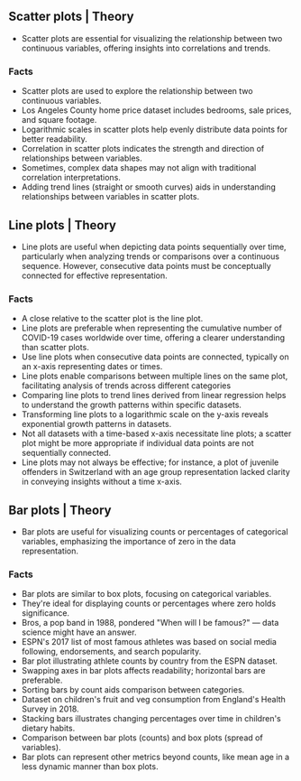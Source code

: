 ## Scatter plots | Theory
- Scatter plots are essential for visualizing the relationship between two continuous variables, offering insights into correlations and trends.

### Facts
- Scatter plots are used to explore the relationship between two continuous variables.
- Los Angeles County home price dataset includes bedrooms, sale prices, and square footage.
- Logarithmic scales in scatter plots help evenly distribute data points for better readability.
- Correlation in scatter plots indicates the strength and direction of relationships between variables.
- Sometimes, complex data shapes may not align with traditional correlation interpretations.
- Adding trend lines (straight or smooth curves) aids in understanding relationships between variables in scatter plots.

## Line plots | Theory
- Line plots are useful when depicting data points sequentially over time, particularly when analyzing trends or comparisons over a continuous sequence. However, consecutive data points must be conceptually connected for effective representation.

### Facts
- A close relative to the scatter plot is the line plot.
- Line plots are preferable when representing the cumulative number of COVID-19 cases worldwide over time, offering a clearer understanding than scatter plots.
- Use line plots when consecutive data points are connected, typically on an x-axis representing dates or times.
- Line plots enable comparisons between multiple lines on the same plot, facilitating analysis of trends across different categories
- Comparing line plots to trend lines derived from linear regression helps to understand the growth patterns within specific datasets.
- Transforming line plots to a logarithmic scale on the y-axis reveals exponential growth patterns in datasets.
- Not all datasets with a time-based x-axis necessitate line plots; a scatter plot might be more appropriate if individual data points are not sequentially connected.
- Line plots may not always be effective; for instance, a plot of juvenile offenders in Switzerland with an age group representation lacked clarity in conveying insights without a time x-axis.

## Bar plots | Theory
- Bar plots are useful for visualizing counts or percentages of categorical variables, emphasizing the importance of zero in the data representation.

### Facts
- Bar plots are similar to box plots, focusing on categorical variables.
- They're ideal for displaying counts or percentages where zero holds significance.
- Bros, a pop band in 1988, pondered "When will I be famous?" — data science might have an answer.
- ESPN's 2017 list of most famous athletes was based on social media following, endorsements, and search popularity.
- Bar plot illustrating athlete counts by country from the ESPN dataset.
- Swapping axes in bar plots affects readability; horizontal bars are preferable.
- Sorting bars by count aids comparison between categories.
- Dataset on children's fruit and veg consumption from England's Health Survey in 2018.
- Stacking bars illustrates changing percentages over time in children's dietary habits.
- Comparison between bar plots (counts) and box plots (spread of variables).
- Bar plots can represent other metrics beyond counts, like mean age in a less dynamic manner than box plots.
